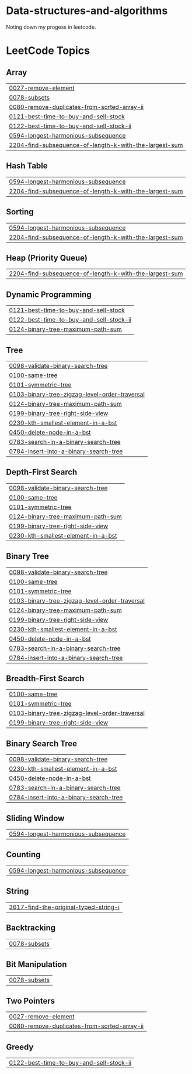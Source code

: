 # Data-structures-and-algorithms
Noting down my progess in leetcode.

<!---LeetCode Topics Start-->
# LeetCode Topics
## Array
|  |
| ------- |
| [0027-remove-element](https://github.com/JammyParth/Data-structures-and-algorithms/tree/master/0027-remove-element) |
| [0078-subsets](https://github.com/JammyParth/Data-structures-and-algorithms/tree/master/0078-subsets) |
| [0080-remove-duplicates-from-sorted-array-ii](https://github.com/JammyParth/Data-structures-and-algorithms/tree/master/0080-remove-duplicates-from-sorted-array-ii) |
| [0121-best-time-to-buy-and-sell-stock](https://github.com/JammyParth/Data-structures-and-algorithms/tree/master/0121-best-time-to-buy-and-sell-stock) |
| [0122-best-time-to-buy-and-sell-stock-ii](https://github.com/JammyParth/Data-structures-and-algorithms/tree/master/0122-best-time-to-buy-and-sell-stock-ii) |
| [0594-longest-harmonious-subsequence](https://github.com/JammyParth/Data-structures-and-algorithms/tree/master/0594-longest-harmonious-subsequence) |
| [2204-find-subsequence-of-length-k-with-the-largest-sum](https://github.com/JammyParth/Data-structures-and-algorithms/tree/master/2204-find-subsequence-of-length-k-with-the-largest-sum) |
## Hash Table
|  |
| ------- |
| [0594-longest-harmonious-subsequence](https://github.com/JammyParth/Data-structures-and-algorithms/tree/master/0594-longest-harmonious-subsequence) |
| [2204-find-subsequence-of-length-k-with-the-largest-sum](https://github.com/JammyParth/Data-structures-and-algorithms/tree/master/2204-find-subsequence-of-length-k-with-the-largest-sum) |
## Sorting
|  |
| ------- |
| [0594-longest-harmonious-subsequence](https://github.com/JammyParth/Data-structures-and-algorithms/tree/master/0594-longest-harmonious-subsequence) |
| [2204-find-subsequence-of-length-k-with-the-largest-sum](https://github.com/JammyParth/Data-structures-and-algorithms/tree/master/2204-find-subsequence-of-length-k-with-the-largest-sum) |
## Heap (Priority Queue)
|  |
| ------- |
| [2204-find-subsequence-of-length-k-with-the-largest-sum](https://github.com/JammyParth/Data-structures-and-algorithms/tree/master/2204-find-subsequence-of-length-k-with-the-largest-sum) |
## Dynamic Programming
|  |
| ------- |
| [0121-best-time-to-buy-and-sell-stock](https://github.com/JammyParth/Data-structures-and-algorithms/tree/master/0121-best-time-to-buy-and-sell-stock) |
| [0122-best-time-to-buy-and-sell-stock-ii](https://github.com/JammyParth/Data-structures-and-algorithms/tree/master/0122-best-time-to-buy-and-sell-stock-ii) |
| [0124-binary-tree-maximum-path-sum](https://github.com/JammyParth/Data-structures-and-algorithms/tree/master/0124-binary-tree-maximum-path-sum) |
## Tree
|  |
| ------- |
| [0098-validate-binary-search-tree](https://github.com/JammyParth/Data-structures-and-algorithms/tree/master/0098-validate-binary-search-tree) |
| [0100-same-tree](https://github.com/JammyParth/Data-structures-and-algorithms/tree/master/0100-same-tree) |
| [0101-symmetric-tree](https://github.com/JammyParth/Data-structures-and-algorithms/tree/master/0101-symmetric-tree) |
| [0103-binary-tree-zigzag-level-order-traversal](https://github.com/JammyParth/Data-structures-and-algorithms/tree/master/0103-binary-tree-zigzag-level-order-traversal) |
| [0124-binary-tree-maximum-path-sum](https://github.com/JammyParth/Data-structures-and-algorithms/tree/master/0124-binary-tree-maximum-path-sum) |
| [0199-binary-tree-right-side-view](https://github.com/JammyParth/Data-structures-and-algorithms/tree/master/0199-binary-tree-right-side-view) |
| [0230-kth-smallest-element-in-a-bst](https://github.com/JammyParth/Data-structures-and-algorithms/tree/master/0230-kth-smallest-element-in-a-bst) |
| [0450-delete-node-in-a-bst](https://github.com/JammyParth/Data-structures-and-algorithms/tree/master/0450-delete-node-in-a-bst) |
| [0783-search-in-a-binary-search-tree](https://github.com/JammyParth/Data-structures-and-algorithms/tree/master/0783-search-in-a-binary-search-tree) |
| [0784-insert-into-a-binary-search-tree](https://github.com/JammyParth/Data-structures-and-algorithms/tree/master/0784-insert-into-a-binary-search-tree) |
## Depth-First Search
|  |
| ------- |
| [0098-validate-binary-search-tree](https://github.com/JammyParth/Data-structures-and-algorithms/tree/master/0098-validate-binary-search-tree) |
| [0100-same-tree](https://github.com/JammyParth/Data-structures-and-algorithms/tree/master/0100-same-tree) |
| [0101-symmetric-tree](https://github.com/JammyParth/Data-structures-and-algorithms/tree/master/0101-symmetric-tree) |
| [0124-binary-tree-maximum-path-sum](https://github.com/JammyParth/Data-structures-and-algorithms/tree/master/0124-binary-tree-maximum-path-sum) |
| [0199-binary-tree-right-side-view](https://github.com/JammyParth/Data-structures-and-algorithms/tree/master/0199-binary-tree-right-side-view) |
| [0230-kth-smallest-element-in-a-bst](https://github.com/JammyParth/Data-structures-and-algorithms/tree/master/0230-kth-smallest-element-in-a-bst) |
## Binary Tree
|  |
| ------- |
| [0098-validate-binary-search-tree](https://github.com/JammyParth/Data-structures-and-algorithms/tree/master/0098-validate-binary-search-tree) |
| [0100-same-tree](https://github.com/JammyParth/Data-structures-and-algorithms/tree/master/0100-same-tree) |
| [0101-symmetric-tree](https://github.com/JammyParth/Data-structures-and-algorithms/tree/master/0101-symmetric-tree) |
| [0103-binary-tree-zigzag-level-order-traversal](https://github.com/JammyParth/Data-structures-and-algorithms/tree/master/0103-binary-tree-zigzag-level-order-traversal) |
| [0124-binary-tree-maximum-path-sum](https://github.com/JammyParth/Data-structures-and-algorithms/tree/master/0124-binary-tree-maximum-path-sum) |
| [0199-binary-tree-right-side-view](https://github.com/JammyParth/Data-structures-and-algorithms/tree/master/0199-binary-tree-right-side-view) |
| [0230-kth-smallest-element-in-a-bst](https://github.com/JammyParth/Data-structures-and-algorithms/tree/master/0230-kth-smallest-element-in-a-bst) |
| [0450-delete-node-in-a-bst](https://github.com/JammyParth/Data-structures-and-algorithms/tree/master/0450-delete-node-in-a-bst) |
| [0783-search-in-a-binary-search-tree](https://github.com/JammyParth/Data-structures-and-algorithms/tree/master/0783-search-in-a-binary-search-tree) |
| [0784-insert-into-a-binary-search-tree](https://github.com/JammyParth/Data-structures-and-algorithms/tree/master/0784-insert-into-a-binary-search-tree) |
## Breadth-First Search
|  |
| ------- |
| [0100-same-tree](https://github.com/JammyParth/Data-structures-and-algorithms/tree/master/0100-same-tree) |
| [0101-symmetric-tree](https://github.com/JammyParth/Data-structures-and-algorithms/tree/master/0101-symmetric-tree) |
| [0103-binary-tree-zigzag-level-order-traversal](https://github.com/JammyParth/Data-structures-and-algorithms/tree/master/0103-binary-tree-zigzag-level-order-traversal) |
| [0199-binary-tree-right-side-view](https://github.com/JammyParth/Data-structures-and-algorithms/tree/master/0199-binary-tree-right-side-view) |
## Binary Search Tree
|  |
| ------- |
| [0098-validate-binary-search-tree](https://github.com/JammyParth/Data-structures-and-algorithms/tree/master/0098-validate-binary-search-tree) |
| [0230-kth-smallest-element-in-a-bst](https://github.com/JammyParth/Data-structures-and-algorithms/tree/master/0230-kth-smallest-element-in-a-bst) |
| [0450-delete-node-in-a-bst](https://github.com/JammyParth/Data-structures-and-algorithms/tree/master/0450-delete-node-in-a-bst) |
| [0783-search-in-a-binary-search-tree](https://github.com/JammyParth/Data-structures-and-algorithms/tree/master/0783-search-in-a-binary-search-tree) |
| [0784-insert-into-a-binary-search-tree](https://github.com/JammyParth/Data-structures-and-algorithms/tree/master/0784-insert-into-a-binary-search-tree) |
## Sliding Window
|  |
| ------- |
| [0594-longest-harmonious-subsequence](https://github.com/JammyParth/Data-structures-and-algorithms/tree/master/0594-longest-harmonious-subsequence) |
## Counting
|  |
| ------- |
| [0594-longest-harmonious-subsequence](https://github.com/JammyParth/Data-structures-and-algorithms/tree/master/0594-longest-harmonious-subsequence) |
## String
|  |
| ------- |
| [3617-find-the-original-typed-string-i](https://github.com/JammyParth/Data-structures-and-algorithms/tree/master/3617-find-the-original-typed-string-i) |
## Backtracking
|  |
| ------- |
| [0078-subsets](https://github.com/JammyParth/Data-structures-and-algorithms/tree/master/0078-subsets) |
## Bit Manipulation
|  |
| ------- |
| [0078-subsets](https://github.com/JammyParth/Data-structures-and-algorithms/tree/master/0078-subsets) |
## Two Pointers
|  |
| ------- |
| [0027-remove-element](https://github.com/JammyParth/Data-structures-and-algorithms/tree/master/0027-remove-element) |
| [0080-remove-duplicates-from-sorted-array-ii](https://github.com/JammyParth/Data-structures-and-algorithms/tree/master/0080-remove-duplicates-from-sorted-array-ii) |
## Greedy
|  |
| ------- |
| [0122-best-time-to-buy-and-sell-stock-ii](https://github.com/JammyParth/Data-structures-and-algorithms/tree/master/0122-best-time-to-buy-and-sell-stock-ii) |
<!---LeetCode Topics End-->